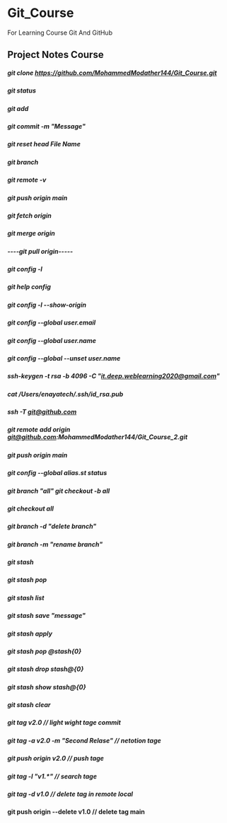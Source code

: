 # Git_Course
For Learning Course Git And GitHub 

## Project Notes Course
##### git clone https://github.com/MohammedModather144/Git_Course.git
##### git status
##### git add
##### git commit -m "Message"
##### git reset head File Name
##### git branch
##### git remote -v
##### git push origin main
##### git fetch origin 
##### git merge origin 
##### ----git pull origin-----
##### git config -l
##### git help config
##### git config -l --show-origin
##### git config --global user.email
##### git config --global user.name
##### git config --global --unset user.name 
##### ssh-keygen -t rsa -b 4096 -C "it.deep.weblearning2020@gmail.com"
##### cat /Users/enayatech/.ssh/id_rsa.pub
##### ssh -T git@github.com
##### git remote add origin git@github.com:MohammedModather144/Git_Course_2.git
##### git push origin main
##### git config --global alias.st status
##### git branch "all"  git checkout -b all
##### git checkout all
##### git branch -d "delete branch"
##### git branch -m "rename branch"
##### git stash 
##### git stash pop
##### git stash list
##### git stash save "message"
##### git stash apply
##### git stash pop @stash{0}
##### git stash drop stash@{0}
##### git stash show stash@{0}
##### git stash clear
##### git tag v2.0  // light wight tage commit 
##### git tag -a v2.0 -m "Second Relase" // netotion tage
#####  git push origin v2.0   // push tage
##### git tag -l "v1.*" // search tage
##### git tag -d v1.0 // delete tag in remote local
####  git push origin --delete v1.0 // delete tag main

